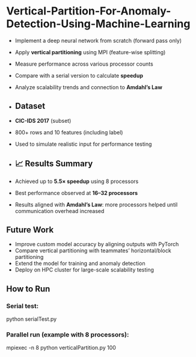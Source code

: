 # Vertical-Partition-For-Anomaly-Detection-Using-Machine-Learning

- Implement a deep neural network from scratch (forward pass only)
- Apply **vertical partitioning** using MPI (feature-wise splitting)
- Measure performance across various processor counts
- Compare with a serial version to calculate **speedup**
- Analyze scalability trends and connection to **Amdahl’s Law**

- ## Dataset
- **CIC-IDS 2017** (subset)
- 800+ rows and 10 features (including label)
- Used to simulate realistic input for performance testing

- ## 📈 Results Summary

- Achieved up to **5.5× speedup** using 8 processors
- Best performance observed at **16–32 processors**
- Results aligned with **Amdahl’s Law**: more processors helped until communication overhead increased

## Future Work
- Improve custom model accuracy by aligning outputs with PyTorch
- Compare vertical partitioning with teammates’ horizontal/block partitioning
- Extend the model for training and anomaly detection
- Deploy on HPC cluster for large-scale scalability testing

## How to Run
### Serial test:
python serialTest.py
### Parallel run (example with 8 processors):
mpiexec -n 8 python verticalPartition.py 100

